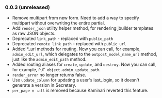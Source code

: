 ### 0.0.3 (unreleased)
* Remove multipart from new form. Need to add a way to specify multipart without
  overwriting the entire partial.
* Add `render_json` utility helper method, for rendering jbuilder templates as
  raw JSON objects.
* Deprecated `link_path` - replaced with `public_path`
* Deprecated `remote_link_path` - replaced with `public_url`
* Added *_url methods for routing. Now you can call, for example,
  `admin_edit_url`, which delegates to the `outpost_model_name_url` method,
  just like the `admin_edit_path` method.
* Added routing aliases for `create`, `update`, and `destroy`. Now you can
  call, for example, `PUT object.admin_update_path`. 
* `render_error` no longer returns false.
* Use `update_column` for updating a user's last_login, so it doesn't generate
  a version in Secretary.
* `per_page = :all` is removed because Kaminari reverted this feature.
